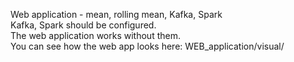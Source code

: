 Web application - mean, rolling mean, Kafka, Spark <br>
Kafka, Spark should be configured. <br>
The web application works without them. <br>
You can see how the web app looks here: WEB_application/visual/
